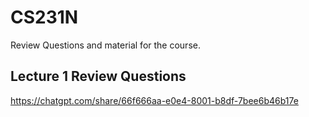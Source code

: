 # CS231N
Review Questions and material for the course.

## Lecture 1 Review Questions
https://chatgpt.com/share/66f666aa-e0e4-8001-b8df-7bee6b46b17e
